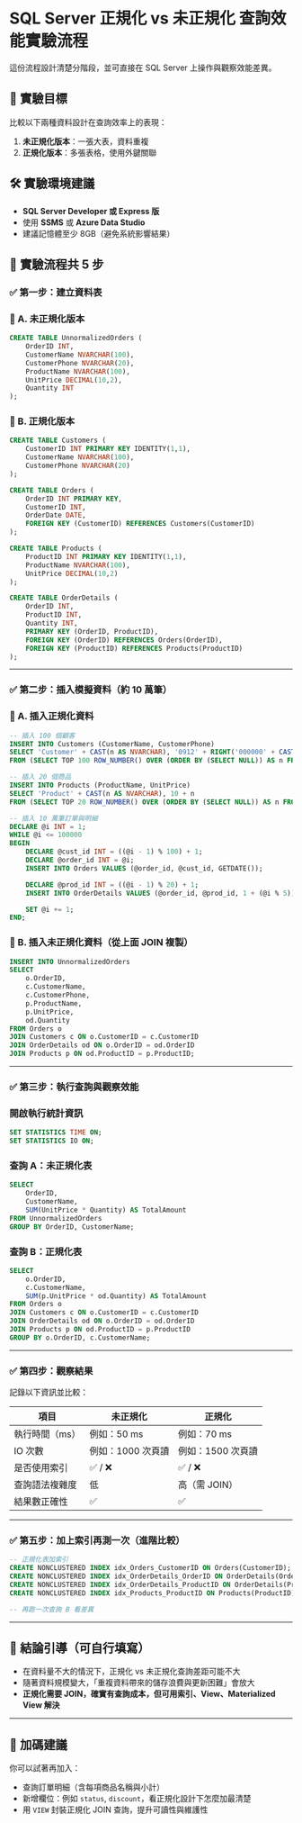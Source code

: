 # SQL Server 正規化 vs 未正規化 查詢效能實驗流程

這份流程設計清楚分階段，並可直接在 SQL Server 上操作與觀察效能差異。

## 🧪 實驗目標

比較以下兩種資料設計在查詢效率上的表現：

1. **未正規化版本**：一張大表，資料重複
2. **正規化版本**：多張表格，使用外鍵關聯

## 🛠 實驗環境建議

- **SQL Server Developer 或 Express 版**
- 使用 **SSMS** 或 **Azure Data Studio**
- 建議記憶體至少 8GB（避免系統影響結果）

## 🧭 實驗流程共 5 步

### ✅ 第一步：建立資料表

### 🔸 A. 未正規化版本

```sql
CREATE TABLE UnnormalizedOrders (
    OrderID INT,
    CustomerName NVARCHAR(100),
    CustomerPhone NVARCHAR(20),
    ProductName NVARCHAR(100),
    UnitPrice DECIMAL(10,2),
    Quantity INT
);
```

### 🔸 B. 正規化版本

```sql
CREATE TABLE Customers (
    CustomerID INT PRIMARY KEY IDENTITY(1,1),
    CustomerName NVARCHAR(100),
    CustomerPhone NVARCHAR(20)
);

CREATE TABLE Orders (
    OrderID INT PRIMARY KEY,
    CustomerID INT,
    OrderDate DATE,
    FOREIGN KEY (CustomerID) REFERENCES Customers(CustomerID)
);

CREATE TABLE Products (
    ProductID INT PRIMARY KEY IDENTITY(1,1),
    ProductName NVARCHAR(100),
    UnitPrice DECIMAL(10,2)
);

CREATE TABLE OrderDetails (
    OrderID INT,
    ProductID INT,
    Quantity INT,
    PRIMARY KEY (OrderID, ProductID),
    FOREIGN KEY (OrderID) REFERENCES Orders(OrderID),
    FOREIGN KEY (ProductID) REFERENCES Products(ProductID)
);
```

---

### ✅ 第二步：插入模擬資料（約 10 萬筆）

### 🔸 A. 插入正規化資料

```sql
-- 插入 100 個顧客
INSERT INTO Customers (CustomerName, CustomerPhone)
SELECT 'Customer' + CAST(n AS NVARCHAR), '0912' + RIGHT('000000' + CAST(n AS VARCHAR), 6)
FROM (SELECT TOP 100 ROW_NUMBER() OVER (ORDER BY (SELECT NULL)) AS n FROM sys.objects) t;

-- 插入 20 個商品
INSERT INTO Products (ProductName, UnitPrice)
SELECT 'Product' + CAST(n AS NVARCHAR), 10 + n
FROM (SELECT TOP 20 ROW_NUMBER() OVER (ORDER BY (SELECT NULL)) AS n FROM sys.objects) t;

-- 插入 10 萬筆訂單與明細
DECLARE @i INT = 1;
WHILE @i <= 100000
BEGIN
    DECLARE @cust_id INT = ((@i - 1) % 100) + 1;
    DECLARE @order_id INT = @i;
    INSERT INTO Orders VALUES (@order_id, @cust_id, GETDATE());

    DECLARE @prod_id INT = ((@i - 1) % 20) + 1;
    INSERT INTO OrderDetails VALUES (@order_id, @prod_id, 1 + (@i % 5));

    SET @i += 1;
END;
```

### 🔸 B. 插入未正規化資料（從上面 JOIN 複製）

```sql
INSERT INTO UnnormalizedOrders
SELECT
    o.OrderID,
    c.CustomerName,
    c.CustomerPhone,
    p.ProductName,
    p.UnitPrice,
    od.Quantity
FROM Orders o
JOIN Customers c ON o.CustomerID = c.CustomerID
JOIN OrderDetails od ON o.OrderID = od.OrderID
JOIN Products p ON od.ProductID = p.ProductID;
```

---

### ✅ 第三步：執行查詢與觀察效能

### 開啟執行統計資訊

```sql
SET STATISTICS TIME ON;
SET STATISTICS IO ON;
```

### 查詢 A：未正規化表

```sql
SELECT
    OrderID,
    CustomerName,
    SUM(UnitPrice * Quantity) AS TotalAmount
FROM UnnormalizedOrders
GROUP BY OrderID, CustomerName;
```

### 查詢 B：正規化表

```sql
SELECT
    o.OrderID,
    c.CustomerName,
    SUM(p.UnitPrice * od.Quantity) AS TotalAmount
FROM Orders o
JOIN Customers c ON o.CustomerID = c.CustomerID
JOIN OrderDetails od ON o.OrderID = od.OrderID
JOIN Products p ON od.ProductID = p.ProductID
GROUP BY o.OrderID, c.CustomerName;
```

---

### ✅ 第四步：觀察結果

記錄以下資訊並比較：

| 項目 | 未正規化 | 正規化 |
| --- | --- | --- |
| 執行時間（ms） | 例如：50 ms | 例如：70 ms |
| IO 次數 | 例如：1000 次頁讀 | 例如：1500 次頁讀 |
| 是否使用索引 | ✅ / ❌ | ✅ / ❌ |
| 查詢語法複雜度 | 低 | 高（需 JOIN） |
| 結果數正確性 | ✅ | ✅ |

---

### ✅ 第五步：加上索引再測一次（進階比較）

```sql
-- 正規化表加索引
CREATE NONCLUSTERED INDEX idx_Orders_CustomerID ON Orders(CustomerID);
CREATE NONCLUSTERED INDEX idx_OrderDetails_OrderID ON OrderDetails(OrderID);
CREATE NONCLUSTERED INDEX idx_OrderDetails_ProductID ON OrderDetails(ProductID);
CREATE NONCLUSTERED INDEX idx_Products_ProductID ON Products(ProductID);

-- 再跑一次查詢 B 看差異
```

---

## 🎯 結論引導（可自行填寫）

- 在資料量不大的情況下，正規化 vs 未正規化查詢差距可能不大
- 隨著資料規模變大，「重複資料帶來的儲存浪費與更新困難」會放大
- **正規化需要 JOIN，確實有查詢成本，但可用索引、View、Materialized View 解決**

---

## 🧩 加碼建議

你可以試著再加入：

- 查詢訂單明細（含每項商品名稱與小計）
- 新增欄位：例如 `status`, `discount`，看正規化設計下怎麼加最清楚
- 用 `VIEW` 封裝正規化 JOIN 查詢，提升可讀性與維護性